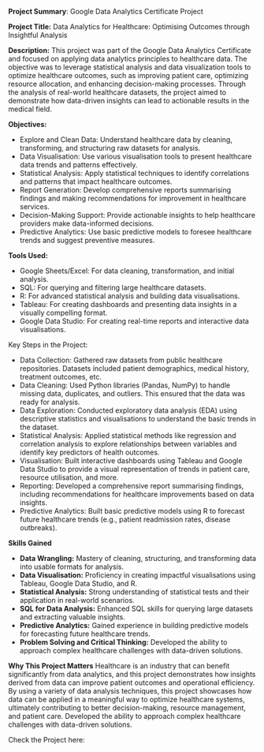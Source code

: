 **Project Summary**: Google Data Analytics Certificate Project

**Project Title:** Data Analytics for Healthcare: Optimising Outcomes through Insightful Analysis

**Description:**
This project was part of the Google Data Analytics Certificate and focused on applying data analytics principles to healthcare data. The objective was to leverage statistical analysis and data visualization tools to optimize healthcare outcomes, such as improving patient care, optimizing resource allocation, and enhancing decision-making processes. Through the analysis of real-world healthcare datasets, the project aimed to demonstrate how data-driven insights can lead to actionable results in the medical field.

**Objectives:**

- Explore and Clean Data: Understand healthcare data by cleaning, transforming, and structuring raw datasets for analysis.
- Data Visualisation: Use various visualisation tools to present healthcare data trends and patterns effectively.
- Statistical Analysis: Apply statistical techniques to identify correlations and patterns that impact healthcare outcomes.
- Report Generation: Develop comprehensive reports summarising findings and making recommendations for improvement in healthcare services.
- Decision-Making Support: Provide actionable insights to help healthcare providers make data-informed decisions.
- Predictive Analytics: Use basic predictive models to foresee healthcare trends and suggest preventive measures.

**Tools Used:**

- Google Sheets/Excel: For data cleaning, transformation, and initial analysis.
- SQL: For querying and filtering large healthcare datasets.
- R: For advanced statistical analysis and building data visualisations.
- Tableau: For creating dashboards and presenting data insights in a visually compelling format.
- Google Data Studio: For creating real-time reports and interactive data visualisations.

Key Steps in the Project:
- Data Collection: Gathered raw datasets from public healthcare repositories. Datasets included patient demographics, medical history, treatment outcomes, etc.
- Data Cleaning: Used Python libraries (Pandas, NumPy) to handle missing data, duplicates, and outliers. This ensured that the data was ready for analysis.
- Data Exploration: Conducted exploratory data analysis (EDA) using descriptive statistics and visualisations to understand the basic trends in the dataset.
- Statistical Analysis: Applied statistical methods like regression and correlation analysis to explore relationships between variables and identify key predictors of health outcomes.
- Visualisation: Built interactive dashboards using Tableau and Google Data Studio to provide a visual representation of trends in patient care, resource utilisation, and more.
- Reporting: Developed a comprehensive report summarising findings, including recommendations for healthcare improvements based on data insights.
- Predictive Analytics: Built basic predictive models using R to forecast future healthcare trends (e.g., patient readmission rates, disease outbreaks).

**Skills Gained**

- **Data Wrangling:** Mastery of cleaning, structuring, and transforming data into usable formats for analysis.
- **Data Visualisation:** Proficiency in creating impactful visualisations using Tableau, Google Data Studio, and R.
- **Statistical Analysis:** Strong understanding of statistical tests and their application in real-world scenarios.
- **SQL for Data Analysis:** Enhanced SQL skills for querying large datasets and extracting valuable insights.
- **Predictive Analytics:** Gained experience in building predictive models for forecasting future healthcare trends.
- **Problem Solving and Critical Thinking:** Developed the ability to approach complex healthcare challenges with data-driven solutions.

**Why This Project Matters**
Healthcare is an industry that can benefit significantly from data analytics, and this project demonstrates how insights derived from data can improve patient outcomes and operational efficiency. By using a variety of data analysis techniques, this project showcases how data can be applied in a meaningful way to optimize healthcare systems, ultimately contributing to better decision-making, resource management, and patient care. Developed the ability to approach complex healthcare challenges with data-driven solutions.

Check the Project here:
